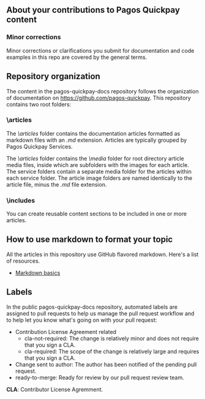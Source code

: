 ## About your contributions to Pagos Quickpay content

### Minor corrections
Minor corrections or clarifications you submit for documentation and code examples in this repo are covered by the general terms.


## Repository organization
The content in the pagos-quickpay-docs repository follows the organization of documentation on https://github.com/pagos-quickpay. This repository contains two root folders:

### \articles
The *\articles* folder contains the documentation articles formatted as markdown files with an *.md* extension. Articles are typically grouped by Pagos Quickpay Services.

The *\articles* folder contains the *\media* folder for root directory article media files, inside which are subfolders with the images for each article.  The service folders contain a separate media folder for the articles within each service folder. The article image folders are named identically to the article file, minus the *.md* file extension.

### \includes
You can create reusable content sections to be included in one or more articles. 

## How to use markdown to format your topic
All the articles in this repository use GitHub flavored markdown.  Here's a list of resources.

* [Markdown basics](https://help.github.com/articles/markdown-basics/)


## Labels
In the public pagos-quickpay-docs repository, automated labels are assigned to pull requests to help us manage the pull request workflow and to help let you know what's going on with your pull request:

* Contribution License Agreement related
  * cla-not-required: The change is relatively minor and does not require that you sign a CLA.
  * cla-required: The scope of the change is relatively large and requires that you sign a CLA.
* Change sent to author: The author has been notified of the pending pull request.
* ready-to-merge: Ready for review by our pull request review team.

**CLA**: Contributor License Agremment.

